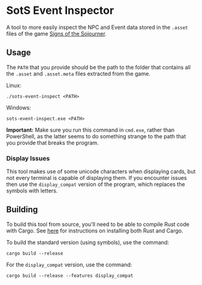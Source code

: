 # SotS Event Inspector

A tool to more easily inspect the NPC and Event data stored in the `.asset`
files of the game [Signs of the Sojourner](https://www.echodoggames.com/).

## Usage

The `PATH` that you provide should be the path to the folder that contains all
the `.asset` and `.asset.meta` files extracted from the game.

Linux:
```
./sots-event-inspect <PATH>
```

Windows:
```
sots-event-inspect.exe <PATH>
```
**Important:** Make sure you run this command in `cmd.exe`, rather than
PowerShell, as the latter seems to do something strange to the path that you
provide that breaks the program.

### Display Issues

This tool makes use of some unicode characters when displaying cards, but not
every terminal is capable of displaying them. If you encounter issues then use
the `display_compat` version of the program, which replaces the symbols with
letters.

## Building

To build this tool from source, you'll need to be able to compile Rust code
with Cargo. See [here](https://www.rust-lang.org/tools/install) for
instructions on installing both Rust and Cargo.

To build the standard version (using symbols), use the command:

```
cargo build --release
```

For the `display_compat` version, use the command:

```
cargo build --release --features display_compat
```
